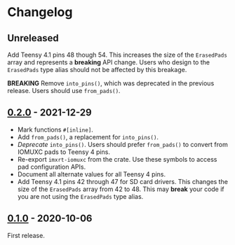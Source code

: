 # Changelog

## Unreleased

Add Teensy 4.1 pins 48 though 54. This increases the size of the `ErasedPads`
array and represents a **breaking** API change. Users who design to the
`ErasedPads` type alias should not be affected by this breakage.

**BREAKING** Remove `into_pins()`, which was deprecated in the previous
release. Users should use `from_pads()`.

## [0.2.0] - 2021-12-29

- Mark functions `#[inline]`.
- Add `from_pads()`, a replacement for `into_pins()`.
- *Deprecate* `into_pins()`. Users should prefer `from_pads()` to convert
  from IOMUXC pads to Teensy 4 pins.
- Re-export `imxrt-iomuxc` from the crate. Use these symbols to access pad
  configuration APIs.
- Document all alternate values for all Teensy 4 pins.
- Add Teensy 4.1 pins 42 through 47 for SD card drivers. This changes the size
  of the `ErasedPads` array from 42 to 48. This may **break** your code if you
  are not using the `ErasedPads` type alias.

## [0.1.0] - 2020-10-06

First release.

[0.2.0]: https://github.com/mciantyre/teensy4-rs/compare/teensy4-pins-0.1.0...teensy4-pins-0.2.0
[0.1.0]: https://github.com/mciantyre/teensy4-rs/releases/tag/teensy4-pins-0.1.0
